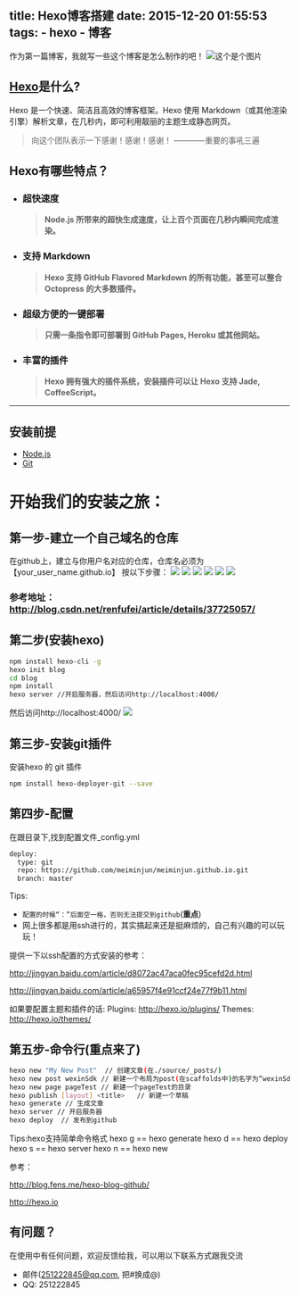 title: Hexo博客搭建
date: 2015-12-20 01:55:53
tags:
	- hexo
	- 博客
---
作为第一篇博客，我就写一些这个博客是怎么制作的吧！
![这个是个图片](/img/blogImg/hexo-github.png)
## [Hexo](https://hexo.io/)是什么?
Hexo 是一个快速、简洁且高效的博客框架。Hexo 使用 Markdown（或其他渲染引擎）解析文章，在几秒内，即可利用靓丽的主题生成静态网页。
>向这个团队表示一下感谢！感谢！感谢！    ————重要的事吼三遍

## Hexo有哪些特点？

* ### 超快速度
    > **Node.js 所带来的超快生成速度，让上百个页面在几秒内瞬间完成渲染。**

* ### 支持 Markdown
	> **Hexo 支持 GitHub Flavored Markdown 的所有功能，甚至可以整合 Octopress 的大多数插件。**

* ### 超级方便的一键部署
	> **只需一条指令即可部署到 GitHub Pages, Heroku 或其他网站。**

* ### 丰富的插件
	> **Hexo 拥有强大的插件系统，安装插件可以让 Hexo 支持 Jade, CoffeeScript。**
---

## 安装前提
* [Node.js](https://nodejs.org/)
* [Git](http://git-scm.com/downloads)

# 开始我们的安装之旅：
## 第一步-建立一个自己域名的仓库

在github上，建立与你用户名对应的仓库，仓库名必须为【your_user_name.github.io】
按以下步骤：
![](/img/blogImg/github1.png)
![](/img/blogImg/github2.png)
![](/img/blogImg/github3.png)
![](/img/blogImg/github4.png)
![](/img/blogImg/github5.png)
![](/img/blogImg/github6.png)

### 参考地址：http://blog.csdn.net/renfufei/article/details/37725057/
## 第二步(安装hexo)

``` bash
npm install hexo-cli -g 
hexo init blog
cd blog
npm install
hexo server //开启服务器，然后访问http://localhost:4000/
```

然后访问http://localhost:4000/
![](http://blog.fens.me/wp-content/uploads/2014/05/hexo-web.png)
## 第三步-安装git插件
安装hexo 的 git 插件
``` bash
npm install hexo-deployer-git --save
```
## 第四步-配置
在跟目录下,找到配置文件_config.yml
``` bash
deploy:
  type: git
  repo: https://github.com/meiminjun/meiminjun.github.io.git
  branch: master
```
Tips:
* `配置的时候“：”后面空一格，否则无法提交到github`(**重点**)
* 网上很多都是用ssh进行的，其实搞起来还是挺麻烦的，自己有兴趣的可以玩玩！

提供一下以ssh配置的方式安装的参考：

http://jingyan.baidu.com/article/d8072ac47aca0fec95cefd2d.html

http://jingyan.baidu.com/article/a65957f4e91ccf24e77f9b11.html

如果要配置主题和插件的话:
Plugins: http://hexo.io/plugins/
Themes: http://hexo.io/themes/


## 第五步-命令行(重点来了)

``` bash
hexo new "My New Post"	// 创建文章(在./source/_posts/)
hexo new post wexinSdk // 新建一个布局为post(在scaffolds中)的名字为“wexinSdk”的文章
hexo new page pageTest // 新建一个pageTest的目录
hexo publish [layout] <title>   // 新建一个草稿
hexo generate // 生成文章
hexo server // 开启服务器 
hexo deploy  // 发布到github
```
Tips:hexo支持简单命令格式
hexo g == hexo generate
hexo d == hexo deploy
hexo s == hexo server
hexo n == hexo new

参考：

http://blog.fens.me/hexo-blog-github/

http://hexo.io


## 有问题？
在使用中有任何问题，欢迎反馈给我，可以用以下联系方式跟我交流
* 邮件(251222845@qq.com, 把#换成@)
* QQ: 251222845